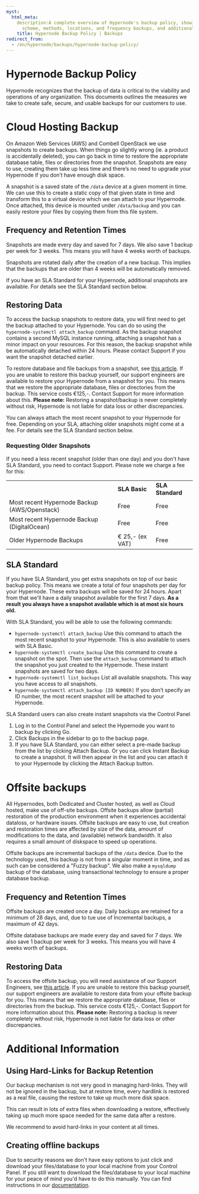```yaml
---
myst:
  html_meta:
    description:A complete overview of Hypernode's backup policy, showing the
      scheme, methods, locations, and frequency backups, and additional services.
    title: Hypernode Backup Policy | Backups
redirect_from:
  - /en/hypernode/backups/hypernode-backup-policy/
---
```


<!-- source: https://support.hypernode.com/en/hypernode/backups/hypernode-backup-policy/ -->

# Hypernode Backup Policy

Hypernode recognizes that the backup of data is critical to the viability and operations of any organization. This documents outlines the measures we take to create safe, secure, and usable backups for our customers to use. 

# Cloud Hosting Backup

On Amazon Web Services (AWS) and Combell OpenStack we use snapshots to create backups. When things go slightly wrong (ie. a product is accidentally deleted), you can go back in time to restore the appropriate database table, files or directories from the snapshot. Snapshots are easy to use, creating them take up less time and there’s no need to upgrade your Hypernode if you don’t have enough disk space.

A snapshot is a saved state of the `/data` device at a given moment in time. We can use this to create a static copy of that given state in time and transform this to a virtual device which we can attach to your Hypernode. Once attached, this device is mounted under `/data/backup` and you can easily restore your files by copying them from this file system. 

## Frequency and Retention Times

Snapshots are made every day and saved for 7 days. We also save 1 backup per week for 3 weeks. This means you will have 4 weeks worth of backups.

Snapshots are rotated daily after the creation of a new backup. This implies that the backups that are older than 4 weeks will be automatically removed. 

If you have an SLA Standard for your Hypernode, additional snapshots are available. For details see the SLA Standard section below.

## Restoring Data

To access the backup snapshots to restore data, you will first need to get the backup attached to your Hypernode. You can do so using the `hypernode-systemctl attach_backup` command. 
As the backup snapshot contains a second MySQL instance running, attaching a snapshot has a minor impact on your resources. For this reason, the backup snapshot while be automatically detached within 24 hours. Please contact Support if you want the snapshot detached earlier.

To restore database and file backups from a snapshot, see [this article](how-to-restore-your-hypernode-from-a-snapshot.md).
If you are unable to restore this backup yourself, our support engineers are available to restore your Hypernode from a snapshot for you. This means that we restore the appropriate database, files or directories from the backup. This service costs €125,-. Contact Support for more information about this.
**Please note:** Restoring a snapshot/backup is never completely without risk, Hypernode is not liable for data loss or other discrepancies.

You can always attach the most recent snapshot to your Hypernode for free. Depending on your SLA, attaching older snapshots might come at a fee. For details see the SLA Standard section below.

### Requesting Older Snapshots

If you need a less recent snapshot (older than one day) and you don't have SLA Standard, you need to contact Support. Please note we charge a fee for this:

|                                              |                 |                  |
| -------------------------------------------- | --------------- | ---------------- |
|                                              | **SLA Basic**   | **SLA Standard** |
| Most recent Hypernode Backup (AWS/Openstack) | Free            | Free             |
| Most recent Hypernode Backup (DigitalOcean)  | Free            | Free             |
| Older Hypernode Backups                      | € 25,- (ex VAT) | Free             |

## SLA Standard

If you have SLA Standard, you get extra snapshots on top of our basic backup policy. This means we create a total of four snapshots per day for your Hypernode. These extra backups will be saved for 24 hours. Apart from that we'll have a daily snapshot available for the first 7 days. **As a result you always have a snapshot available which is at most six hours old.**

With SLA Standard, you will be able to use the following commands:

- `hypernode-systemctl attach_backup`
  Use this command to attach the most recent snapshot to your Hypernode. This is also available to users with SLA Basic.
- `hypernode-systemctl create_backup`
  Use this command to create a snapshot on the spot. Then use the `attach_backup` command to attach the snapshot you just created to the Hypernode. These instant snapshots are saved for two days.
- `hypernode-systemctl list_backups`
  List all available snapshots. This way you have access to all snapshots.
- `hypernode-systemctl attach_backup [ID NUMBER]`
  If you don’t specify an ID number, the most recent snapshot will be attached to your Hypernode.

SLA Standard users can also create instant snapshots via the Control Panel

1. Log in to the Control Panel and select the Hypernode you want to backup by clicking Go.
1. Click Backups in the sidebar to go to the backup page.
1. If you have SLA Standard, you can either select a pre-made backup from the list by clicking Attach Backup. Or you can click Instant Backup to create a snapshot. It will then appear in the list and you can attach it to your Hypernode by clicking the Attach Backup button.

# Offsite backups

All Hypernodes, both Dedicated and Cluster hosted, as well as Cloud hosted, make use of off-site backups. Offsite backups allow (partial) restoration of the production environment when it experiences accidental dataloss, or hardware issues. Offsite backups are easy to use, but creation and restoration times are affected by size of the data, amount of modifications to the data, and (available) network bandwidth. It also requires a small amount of diskspace to speed up operations.

Offsite backups are incremental backups of the `/data` device. Due to the technology used, this backup is not from a singular moment in time, and as such can be considered a "Fuzzy backup". We also make a `mysqldump` backup of the database, using transactional technology to ensure a proper database backup.

## Frequency and Retention Times

Offsite backups are created once a day. Daily backups are retained for a minimum of 28 days, and, due to tue use of Incremental backups, a maximum of 42 days. 

Offsite database backups are made every day and saved for 7 days. We also save 1 backup per week for 3 weeks. This means you will have 4 weeks worth of backups.

## Restoring Data

To access the offsite backup, you will need assistance of our Support Engineers, see [this article](how-to-restore-your-hypernode-from-external-backups.md).
If you are unable to restore this backup yourself, our support engineers are available to restore data from your offsite backup for you. This means that we restore the appropriate database, files or directories from the backup. This service costs €125,-. Contact Support for more information about this.
**Please note:** Restoring a backup is never completely without risk, Hypernode is not liable for data loss or other discrepancies.

# Additional Information

## Using Hard-Links for Backup Retention

Our backup mechanism is not very good in managing hard-links. They will not be ignored in the backup, but at restore time, every hardlink is restored as a real file, causing the restore to take up much more disk space.

This can result in lots of extra files when downloading a restore, effectively taking up much more space needed for the same data after a restore.

We recommend to avoid hard-links in your content at all times.

## Creating offline backups

Due to security reasons we don't have easy options to just click and download your files/database to your local machine from your Control Panel. If you still want to download the files/database to your local machine for your peace of mind you'd have to do this manually. You can find instructions in our [documentation](../../best-practices/backups/how-to-create-a-backup-and-download-it-to-your-local-machine.md).

